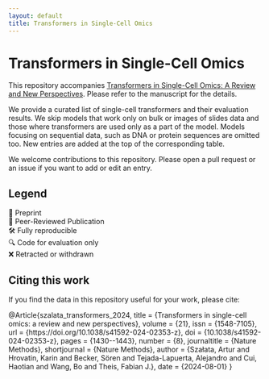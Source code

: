 ```yaml
---
layout: default
title: Transformers in Single-Cell Omics
---
```




# Transformers in Single-Cell Omics

This repository accompanies [Transformers in Single-Cell Omics: A Review and New Perspectives](https://doi.org/10.1038/s41592-024-02353-z). Please refer to the manuscript for the details.

We provide a curated list of single-cell transformers and their evaluation results. We skip models that work only on bulk or images of slides data and those where transformers are used only as a part of the model. Models focusing on sequential data, such as DNA or protein sequences are omitted too. New entries are added at the top of the corresponding table.

We welcome contributions to this repository. Please open a pull request or an issue if you want to add or edit an entry.

## <span class="text-center block">Legend</span>

<div class="legend-list">
  <div class="legend-item">
    <span class="legend-icon">📝</span>
    <span>Preprint</span>
  </div>
  <div class="legend-item">
    <span class="legend-icon">📄</span>
    <span>Peer-Reviewed Publication</span>
  </div>
  <div class="legend-item">
    <span class="legend-icon">🛠️</span>
    <span>Fully reproducible</span>
  </div>
  <div class="legend-item">
    <span class="legend-icon">🔍</span>
    <span>Code for evaluation only</span>
  </div>
  <div class="legend-item">
    <span class="legend-icon text-red-500">❌</span>
    <span>Retracted or withdrawn</span>
  </div>
</div>

## <span class="text-center block">Citing this work</span>

If you find the data in this repository useful for your work, please cite:

<div class="citation-block">
@Article{szalata_transformers_2024,
    title = {Transformers in single-cell omics: a review and new perspectives},
    volume = {21},
    issn = {1548-7105},
    url = {https://doi.org/10.1038/s41592-024-02353-z},
    doi = {10.1038/s41592-024-02353-z},
    pages = {1430--1443},
    number = {8},
    journaltitle = {Nature Methods},
    shortjournal = {Nature Methods},
    author = {Szałata, Artur and Hrovatin, Karin and Becker, Sören and Tejada-Lapuerta, 
              Alejandro and Cui, Haotian and Wang, Bo and Theis, Fabian J.},
    date = {2024-08-01}
}
</div>